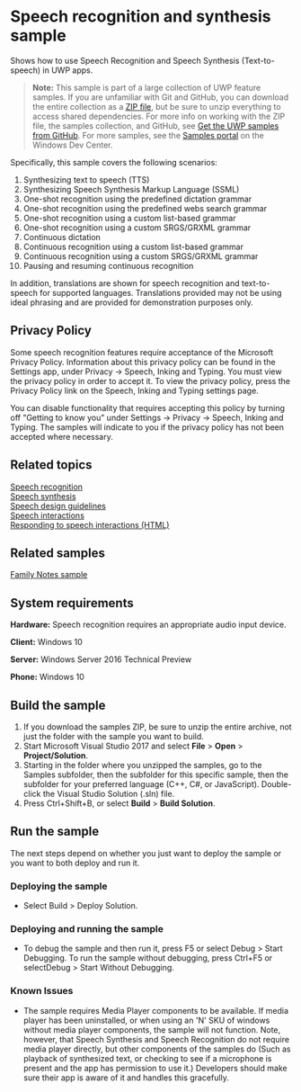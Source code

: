 <!---
  category: SpeechAndCortana 
  samplefwlink: http://go.microsoft.com/fwlink/p/?LinkId=619897
--->

# Speech recognition and synthesis sample

Shows how to use Speech Recognition and Speech Synthesis (Text-to-speech) in UWP apps. 

> **Note:** This sample is part of a large collection of UWP feature samples. 
> If you are unfamiliar with Git and GitHub, you can download the entire collection as a 
> [ZIP file](https://github.com/Microsoft/Windows-universal-samples/archive/master.zip), but be 
> sure to unzip everything to access shared dependencies. For more info on working with the ZIP file, 
> the samples collection, and GitHub, see [Get the UWP samples from GitHub](https://aka.ms/ovu2uq). 
> For more samples, see the [Samples portal](https://aka.ms/winsamples) on the Windows Dev Center. 

Specifically, this sample covers the following scenarios:

1. Synthesizing text to speech (TTS)
2. Synthesizing Speech Synthesis Markup Language (SSML)
3. One-shot recognition using the predefined dictation grammar
4. One-shot recognition using the predefined webs search grammar
5. One-shot recognition using a custom list-based grammar
6. One-shot recognition using a custom SRGS/GRXML grammar
7. Continuous dictation
8. Continuous recognition using a custom list-based grammar
9. Continuous recognition using a custom SRGS/GRXML grammar
10. Pausing and resuming continuous recognition 

In addition, translations are shown for speech recognition and text-to-speech for supported languages. Translations provided may not be using ideal phrasing and are provided for demonstration purposes only.

## Privacy Policy

Some speech recognition features require acceptance of the Microsoft Privacy Policy. Information about this privacy policy can be found in the Settings app, under Privacy -> Speech, Inking and Typing. You must view the privacy policy in order to accept it. To view the privacy policy, press the Privacy Policy link on the Speech, Inking and Typing settings page. 

You can disable functionality that requires accepting this policy by turning off "Getting to know you" under Settings -> Privacy -> Speech, Inking and Typing. The samples will indicate to you if the privacy policy has not been accepted where necessary.

## Related topics

[Speech recognition](https://msdn.microsoft.com/library/windows.media.speechrecognition.aspx)  
[Speech synthesis](https://msdn.microsoft.com/library/windows/apps/windows.media.speechsynthesis.aspx)  
[Speech design guidelines](https://msdn.microsoft.com/library/windows/apps/dn596121.aspx)  
[Speech interactions](https://msdn.microsoft.com/library/windows/apps/mt185614)  
[Responding to speech interactions (HTML)](https://msdn.microsoft.com/library/windows/apps/dn720491.aspx)  

## Related samples

[Family Notes sample](https://github.com/Microsoft/Windows-appsample-familynotes)  

## System requirements

**Hardware:** Speech recognition requires an appropriate audio input device. 

**Client:** Windows 10

**Server:** Windows Server 2016 Technical Preview

**Phone:** Windows 10

## Build the sample

1. If you download the samples ZIP, be sure to unzip the entire archive, not just the folder with the sample you want to build. 
2. Start Microsoft Visual Studio 2017 and select **File** \> **Open** \> **Project/Solution**.
3. Starting in the folder where you unzipped the samples, go to the Samples subfolder, then the subfolder for this specific sample, then the subfolder for your preferred language (C++, C#, or JavaScript). Double-click the Visual Studio Solution (.sln) file.
4. Press Ctrl+Shift+B, or select **Build** \> **Build Solution**.

## Run the sample

The next steps depend on whether you just want to deploy the sample or you want to both deploy and run it.

### Deploying the sample

- Select Build > Deploy Solution. 

### Deploying and running the sample

- To debug the sample and then run it, press F5 or select Debug >  Start Debugging. To run the sample without debugging, press Ctrl+F5 or selectDebug > Start Without Debugging. 

### Known Issues

 - The sample requires Media Player components to be available. If media player has been uninstalled, or when using an 'N' SKU of windows without media player components, the sample will not function. Note, however, that Speech Synthesis and Speech Recognition do not require media player directly, but other components of the samples do (Such as playback of synthesized text, or checking to see if a microphone is present and the app has permission to use it.) Developers should make sure their app is aware of it and handles this gracefully.
 
 